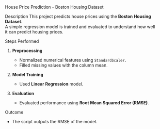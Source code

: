 House Price Prediction - Boston Housing Dataset

Description
This project predicts house prices using the **Boston Housing Dataset**.  
A simple regression model is trained and evaluated to understand how well it can predict housing prices.

Steps Performed
1. **Preprocessing**  
   - Normalized numerical features using `StandardScaler`.  
   - Filled missing values with the column mean.  

2. **Model Training**  
   - Used **Linear Regression** model.  

3. **Evaluation**  
   - Evaluated performance using **Root Mean Squared Error (RMSE)**.  

Outcome
- The script outputs the RMSE of the model.
